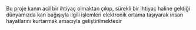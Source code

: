 Bu proje kanın acil bir ihtiyaç olmaktan çıkıp,  sürekli bir ihtiyaç haline geldiği dünyamızda kan bağışıyla ilgili işlemleri elektronik ortama taşıyarak insan hayatlarını kurtarmak amacıyla geliştirilmektedir